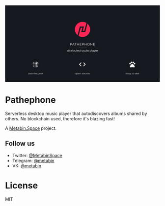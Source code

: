 ![](/_banner.png)

# Pathephone

Serverless desktop music player that autodiscovers albums shared by others. No blockchain used, therefore it's blazing fast!

A [Metabin.Space](https://github.com/metabin) project.

## Follow us

- Twitter: [@MetabinSpace](http://twitter.com/MetabinSpace)
- Telegram: [@metabin](http://t.me/metabin)
- VK: [@metabin](http://vk.com/metabin)

# License
MIT
